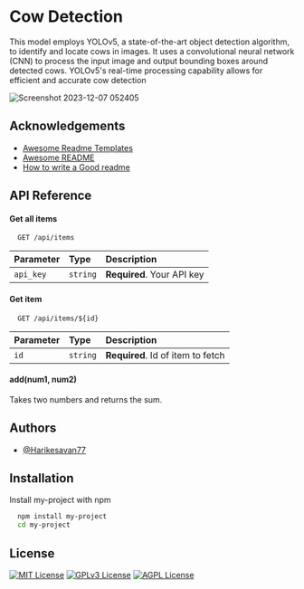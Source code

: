 
# Cow Detection

This model employs YOLOv5, a state-of-the-art object detection algorithm, to identify and locate cows in images. It uses a convolutional neural network (CNN) to process the input image and output bounding boxes around detected cows. YOLOv5's real-time processing capability allows for efficient and accurate cow detection

![Screenshot 2023-12-07 052405](https://github.com/Harikesavan77/Object_Detection/assets/120177130/e544610e-e0c9-4eb1-b770-d187e7bff4c0)


## Acknowledgements

 - [Awesome Readme Templates](https://awesomeopensource.com/project/elangosundar/awesome-README-templates)
 - [Awesome README](https://github.com/matiassingers/awesome-readme)
 - [How to write a Good readme](https://bulldogjob.com/news/449-how-to-write-a-good-readme-for-your-github-project)


## API Reference

#### Get all items

```http
  GET /api/items
```

| Parameter | Type     | Description                |
| :-------- | :------- | :------------------------- |
| `api_key` | `string` | **Required**. Your API key |

#### Get item

```http
  GET /api/items/${id}
```

| Parameter | Type     | Description                       |
| :-------- | :------- | :-------------------------------- |
| `id`      | `string` | **Required**. Id of item to fetch |

#### add(num1, num2)

Takes two numbers and returns the sum.


## Authors

- [@Harikesavan77](https://www.github.com/Harikesavan77)


## Installation

Install my-project with npm

```bash
  npm install my-project
  cd my-project
```
    
## License


[![MIT License](https://img.shields.io/badge/License-MIT-green.svg)](https://choosealicense.com/licenses/mit/)
[![GPLv3 License](https://img.shields.io/badge/License-GPL%20v3-yellow.svg)](https://opensource.org/licenses/)
[![AGPL License](https://img.shields.io/badge/license-AGPL-blue.svg)](http://www.gnu.org/licenses/agpl-3.0)

